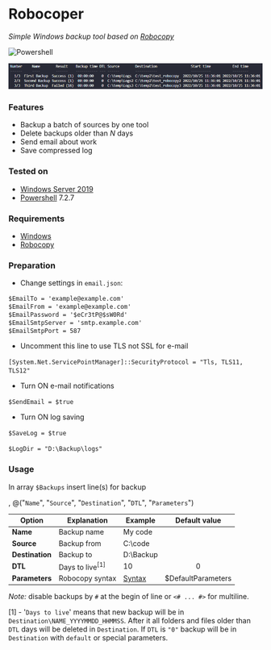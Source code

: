 # Robocoper
*Simple Windows backup tool based on [Robocopy](https://en.wikipedia.org/wiki/Robocopy)*

![Powershell](https://img.shields.io/badge/Powershell-blue.svg)

<p align="center">
<img src="img/robocoper10.png" alt="Robocoper" width="620" />
</p>

### Features

- Backup a batch of sources by one tool
- Delete backups older than *N* days
- Send email about work
- Save compressed log 

### Tested on

- [Windows Server 2019](https://en.wikipedia.org/wiki/Windows_Server_2019)
- [Powershell](https://docs.microsoft.com/ru-ru/powershell/scripting/install/installing-powershell) 7.2.7

### Requirements
- [Windows](https://en.wikipedia.org/wiki/Microsoft_Windows)
- [Robocopy](https://en.wikipedia.org/wiki/Robocopy)

### Preparation

- Change settings in `email.json`:
```
$EmailTo = 'example@example.com'
$EmailFrom = 'example@example.com'
$EmailPassword = '$eCr3tP@$sW0Rd'
$EmailSmtpServer = 'smtp.example.com'
$EmailSmtpPort = 587
```
- Uncomment this line to use TLS not SSL for e-mail

`[System.Net.ServicePointManager]::SecurityProtocol = "Tls, TLS11, TLS12"`

- Turn ON e-mail notifications

`$SendEmail = $true`

- Turn ON log saving

`$SaveLog = $true`

`$LogDir = "D:\Backup\logs"`

### Usage

In array `$Backups` insert line(s) for backup

, @("`Name`", "`Source`", "`Destination`", "`DTL`", "`Parameters`")

|Option|Explanation|Example|Default value|
|---|---|---|:---:|
|**Name**|Backup name|My code||
|**Source**|Backup from|C:\code||
|**Destination**|Backup to|D:\Backup||
|**DTL**|Days to live<sup>[1]</sup>|10|0|
|**Parameters**|Robocopy syntax|[Syntax](https://learn.microsoft.com/en-us/windows-server/administration/windows-commands/robocopy)|$DefaultParameters|

*Note:* disable backups by `#` at the begin of line or `<# ... #>` for multiline.

[1] - '`Days to live`' means that new backup will be in `Destination\NAME_YYYYMMDD_HHMMSS`. After it all folders and files older than `DTL` days will be deleted in `Destination`. If `DTL` is `"0"` backup will be in `Destination` with `default` or special parameters.

<!-- Important
To change codepage/encoding play with lines:
```
#chcp 866 | out-null
#chcp 65001 | out-null
...
$body = Get-Content -Path $LogTmpFile | Out-String 
```
-->






